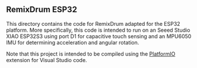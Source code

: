 ## RemixDrum ESP32

This directory contains the code for RemixDrum adapted for the ESP32 platform.
More specifically, this code is intended to run on an Seeed Studio XIAO ESP32S3
using port D1 for capacitive touch sensing and an MPU6050 IMU for determining
acceleration and angular rotation.

Note that this project is intended to be compiled using the
[PlatformIO](https://platformio.org/) extension for Visual Studio code.
